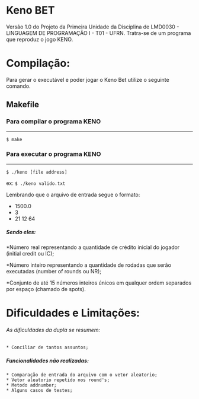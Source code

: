 # Keno BET
Versão 1.0 do Projeto da Primeira Unidade da Disciplina de LMD0030 - LINGUAGEM DE PROGRAMAÇÃO I - T01 - UFRN. Tratra-se de um programa que reproduz o jogo KENO.

# Compilação:

Para gerar o executável e poder jogar o Keno Bet utilize o seguinte comando.

## Makefile
### Para compilar o programa KENO

------------------------------------------------
`$ make`

### Para executar o programa KENO
------------------------------------------------
`$ ./keno [file address] `

ex: `$ ./keno valido.txt`

Lembrando que o arquivo de entrada segue o formato:
* 1500.0
* 3
* 21 12 64
 
##### Sendo eles:

*Número real representando a quantidade de crédito inicial do jogador (initial credit ou IC);

*Número inteiro representando a quantidade de rodadas que serão executadas (number of rounds ou NR);

*Conjunto de até 15 números inteiros únicos em qualquer ordem separados por espaço (chamado de spots).

# Dificuldades e Limitações:

###### As dificuldades da dupla se resumem:
    * Conciliar de tantos assuntos;

##### Funcionalidades não realizadas:

    * Comparação de entrada do arquivo com o vetor aleatorio;
    * Vetor aleatorio repetido nos round's;
    * Metodo addnumber;
    * Alguns casos de testes;

